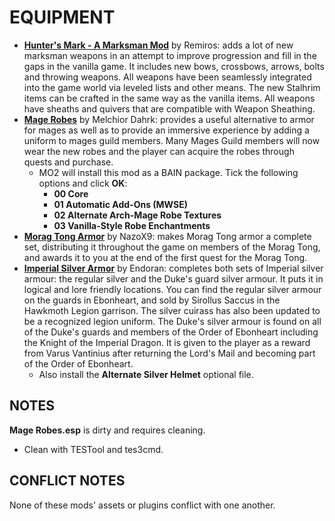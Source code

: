 # EQUIPMENT

- [**Hunter's Mark - A Marksman Mod**](https://www.nexusmods.com/morrowind/mods/46656) by Remiros: adds a lot of new marksman weapons in an attempt to improve progression and fill in the gaps in the vanilla game. It includes new bows, crossbows, arrows, bolts and throwing weapons. All weapons have been seamlessly integrated into the game world via leveled lists and other means. The new Stalhrim items can be crafted in the same way as the vanilla items. All weapons have sheaths and quivers that are compatible with Weapon Sheathing.
- [**Mage Robes**](https://www.nexusmods.com/morrowind/mods/45739) by Melchior Dahrk: provides a useful alternative to armor for mages as well as to provide an immersive experience by adding a uniform to mages guild members. Many Mages Guild members will now wear the new robes and the player can acquire the robes through quests and purchase.
  - MO2 will install this mod as a BAIN package. Tick the following options and click **OK**:
    - **00 Core**
    - **01 Automatic Add-Ons (MWSE)**
    - **02 Alternate Arch-Mage Robe Textures**
    - **03 Vanilla-Style Robe Enchantments**
- [**Morag Tong Armor**](https://www.nexusmods.com/morrowind/mods/44938) by NazoX9: makes Morag Tong armor a complete set, distributing it throughout the game on members of the Morag Tong, and awards it to you at the end of the first quest for the Morag Tong.
- [**Imperial Silver Armor**](https://www.nexusmods.com/morrowind/mods/47751/) by Endoran: completes both sets of Imperial silver armour: the regular silver and the Duke's guard silver armour. It puts it in logical and lore friendly locations. You can find the regular silver armour on the guards in Ebonheart, and sold by Sirollus Saccus in the Hawkmoth Legion garrison. The silver cuirass has also been updated to be a recognized legion uniform. The Duke's silver armour is found on all of the Duke's guards and members of the Order of Ebonheart including the Knight of the Imperial Dragon. It is given to the player as a reward from Varus Vantinius after returning the Lord's Mail and becoming part of the Order of Ebonheart.
  - Also install the **Alternate Silver Helmet** optional file.
  
## NOTES
  
**Mage Robes.esp** is dirty and requires cleaning.
- Clean with TESTool and tes3cmd.

## CONFLICT NOTES
  
None of these mods' assets or plugins conflict with one another.
